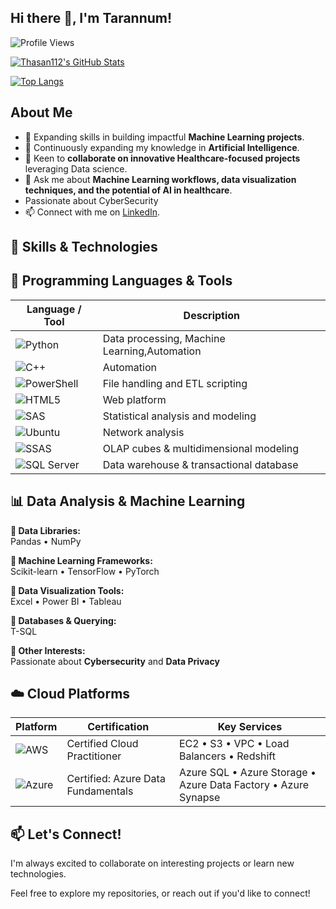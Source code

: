 

## Hi there 👋, I'm Tarannum!

![Profile Views](https://komarev.com/ghpvc/?username=Thasan112&color=blue&style=flat)

[![Thasan112's GitHub Stats](https://github-readme-stats.vercel.app/api?username=Thasan112&show_icons=true&theme=radical)](https://github.com/Thasan112)

[![Top Langs](https://github-readme-stats.vercel.app/api/top-langs/?username=Thasan112&layout=compact&theme=radical)](https://github.com/Thasan112)



## About Me

- 🔭 Expanding skills in building impactful **Machine Learning projects**.
- 🌱 Continuously expanding my knowledge in **Artificial Intelligence**.
- 👯 Keen to **collaborate on innovative Healthcare-focused projects** leveraging Data science.
- 💬 Ask me about **Machine Learning workflows, data visualization techniques, and the potential of AI in healthcare**.
-  Passionate about CyberSecurity 
- 📫 Connect with me on [LinkedIn](https://www.linkedin.com/in/tarannum-h/).


## 🚀 Skills & Technologies


## 🧠 Programming Languages & Tools

| Language / Tool | Description |
|------------------|-------------|
| ![Python](https://img.shields.io/badge/Python-3776AB?style=for-the-badge&logo=python&logoColor=white) | Data processing, Machine Learning,Automation |
| ![C++](https://img.shields.io/badge/C++-00599C?style=for-the-badge&logo=c%2B%2B&logoColor=white) | Automation |
| ![PowerShell](https://img.shields.io/badge/PowerShell-5391FE?style=for-the-badge&logo=powershell&logoColor=white) | File handling and ETL scripting |
| ![HTML5](https://img.shields.io/badge/HTML5-E34F26?style=for-the-badge&logo=html5&logoColor=white) | Web platform  |
| ![SAS](https://img.shields.io/badge/SAS-1A6EBB?style=for-the-badge&logo=sas&logoColor=white) | Statistical analysis and modeling |
| ![Ubuntu](https://img.shields.io/badge/Ubuntu-E95420?style=for-the-badge&logo=ubuntu&logoColor=white) | Network analysis |
| ![SSAS](https://img.shields.io/badge/SSAS-CC2927?style=for-the-badge&logo=microsoftsqlserver&logoColor=white) | OLAP cubes & multidimensional modeling |
| ![SQL Server](https://img.shields.io/badge/SQL%20Server-CC2927?style=for-the-badge&logo=microsoftsqlserver&logoColor=white) | Data warehouse & transactional database |



## 📊 Data Analysis & Machine Learning

**🔹 Data Libraries:**  
Pandas • NumPy

**🔹 Machine Learning Frameworks:**  
Scikit-learn • TensorFlow • PyTorch

**🔹 Data Visualization Tools:**  
Excel • Power BI • Tableau

**🔹 Databases & Querying:**  
T-SQL

**🔹 Other Interests:**  
Passionate about **Cybersecurity** and **Data Privacy**

## ☁️ Cloud Platforms

| Platform | Certification | Key Services |
|----------|---------------|---------------|
| ![AWS](https://img.shields.io/badge/AWS-232F3E?style=for-the-badge&logo=amazonaws&logoColor=white) | Certified Cloud Practitioner | EC2 • S3 • VPC • Load Balancers • Redshift |
| ![Azure](https://img.shields.io/badge/Azure-0078D4?style=for-the-badge&logo=microsoftazure&logoColor=white) | Certified: Azure Data Fundamentals | Azure SQL • Azure Storage • Azure Data Factory • Azure Synapse |

## 📫 Let's Connect!

I'm always excited to collaborate on interesting projects or learn new technologies.

Feel free to explore my repositories, or reach out if you'd like to connect!
